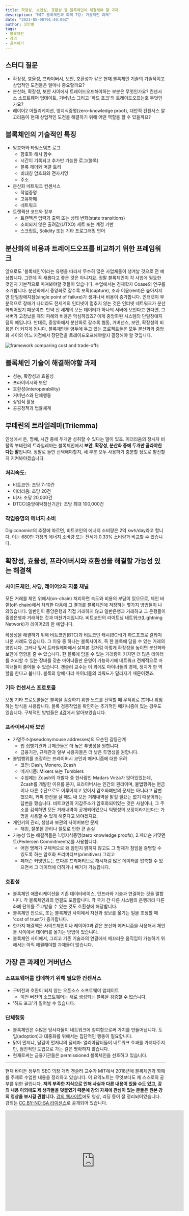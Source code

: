 ```yaml
---
title: 확장성, 보안성, 호환성 등 블록체인이 해결해야 할 과제
description: "MIT 블록체인과 화폐 7강: 기술적인 과제"
date: "2021-05-08T01:40:00Z"
author: 코인별
tags: 
- 블록체인
- 강의
- 공부하기
---
```


## 스터디 질문
- 확장성, 효율성, 프라이버시, 보안, 호환성과 같은 현재 블록체인 기술의 기술적이고 상업적인 도전들은 얼마나 중요할까요?
- 분산화, 확장성, 보안 사이에서 트레이드오프해야하는 부분은 무엇인가요? 컨센서스 소프트웨어 업데이트, 거버넌스 그리고 '하드 포크'의 트레이드오프는호 무엇인가요?
- 레이어2 어플리케이션, 영지식증명(zero-knowledge proof), 대안적 컨센서스 알고리듬이 현재 상업적인 도전을 해결하기 위해 어떤 역할을 할 수 있을까요?

## 블록체인의 기술적인 특징
- 암호화와 타임스탬프 로그
  - 함호화 해시 함수
  - 시간이 기록되고 추가만 가능한 로그(블록)
  - 블록 헤더와 머클 트리
  - 비대칭 암호화와 전자서명
  - 주소
- 분산화 네트워크 컨센서스
  - 작업증명
  - 고유화폐
  - 네트워크
- 트랜젝션 코드와 장부
  - 트랜젝션 입력과 출력 또는 상태 변화(state transitions)
  - 소비되지 않은 출려값(UTXO) 세트 또는 계정 기반
  - 스크립트, Solidity 또는 기타 프로그래밍 언어

## 분산화의 비용과 트레이드오프를 비교하기 위한 프레임워크
앞으로도 '블록체인'이라는 유행을 따라서 무수히 많은 사업체들이 생겨날 것으로 전 예상합니다. 그런데 꼭 새롭다고 좋은 것은 아니지요. 정말 블록체인이 각 사업에 필요한 것인지 기본적으로 따져봐야할 것들이 있습니다. 수업에서는 경제학자 Coase의 연구를 소개합니다. 분산화에서 중앙화로 갈수록 포획(capture), 초과 이윤(rent)은 높아지지만 단일장애지점(single point of failure)가 생겨나서 비용이 증가합니다. 인터넷이 부분적으로 장애가 나더라도 전세계의 인터넷이 멈추지 않는 것은 인터넷 네트워크가 분산화되어있기 때문이죠. 만약 전 세계의 모든 데이터가 하나의 서버에 모인다고 한다면, 그 서버가 고장났을 때의 피해와 비용은 막심하겠죠? 이게 중앙화된 시스템의 단일장애지점의 예입니다. 반대로, 중앙화에서 분산화로 갈수록 협동, 거버넌스, 보안, 확장성의 비용은 더 커지게 됩니다. 블록체인을 염두에 두고 있는 프로젝트들은 모두 분산화와 중앙화 사이의 어느 지점에서 장단점을 트레이드오프해야할지 결정해야 할 것입니다.

![framework comparing cost and trade-offs](framework.png "CC BY-NC-SA. 출처: https://ocw.mit.edu/15-S12F18")

## 블록체인 기술이 해결해야할 과제
- 성능, 확장성과 효율성
- 프라이버시와 보안
- 호환성(interoperability)
- 거버넌스와 단체행동
- 상업적 활용
- 공공정책과 법률체계

## 부테린의 트라일레마(Trilemma)
인생에서 돈, 명예, 시간 중에 두개만 성취할 수 있다는 말이 있죠. 이더리움의 창시자 비탈릭 부테린의 트라일레마는 블록체인에서 **보안, 확장성, 분산화 중에 두개만 골라야한다는 말**입니다. 정말로 둘만 선택해야할지, 세 부분 모두 사용하기 충분할 정도로 발전할지 지켜봐야겠습니다. 

### 처리속도:
- 비트코인: 초당 7-10건
- 이더리움: 초당 20건
- 비자: 초당 20,000건
- DTCC(중앙예탁청산기관): 초당 최대 100,000건

### 작업증명의 에너지 소비
Digiconomist의 추정에 따르면, 비트코인의 에너지 소비량은 2억 kwh/day라고 합니다. 이는 680만 가정의 에너지 소비량 또는 전세계 0.33% 소비량과 비교할 수 있습니다.

## 확장성, 효율성, 프라이버시와 호환성을 해결할 가능성 있는 해결책

### 사이드체인, 샤딩, 레이어2와 지불 채널
모든 거래를 체인 위에서(on-chain) 처리하면 속도와 비용의 부담이 있으므로, 체인 바깥(off-chain)에서 처리한 다음에 그 결과를 블록체인에 저장하는 몇가지 방법들이 나와있습니다. 일반인이 중앙은행과 직접 거래하지 않고 일반은행과 거래하고 그 은행들이 중앙은행과 거래하는 것과 마찬가지입니다. 비트코인의 라이트닝 네트워크(Lightning Network)가 레이어2의 한 예입니다. 

확장성을 해결하기 위해 비트코인(BTC)과 비트코인 캐시(BCH)가 하드포크로 갈라져나온 사례도 있습니다. 그 이유 중 하나는 블록사이즈, 즉 한 블록에 담을 수 있는 거래의 양입니다. 그러나 앞서 트라일레마에서 살펴본 것처럼 이렇게 확장성을 높이면 분산화와 보안에 영향을 줄 수 있습니다. 한 블록에 담을 수 있는 거래량이 커지면 더 많은 데이터를 처리할 수 있는 장비를 갖춘 마이너들만 운영이 가능하기에 네트워크 전체적으로 마이너들이 줄어들 수 있습니다. 겐슬러 교수는 이 외에도 마이너들의 경제, 정치가 한 역할을 한다고 봅니다. 블록의 양에 따라 마이너들의 리워드가 달라지기 때문이겠죠.

### 기타 컨센서스 프로토콜
보통 기타 프로토콜들은 블록을 검증하기 위한 노드를 선택할 때 무작위로 뽑거나 위임하는 방식을 사용합니다. 블록 검증작업을 확인하는 추가적인 메카니즘이 있는 경우도 있습니다. 구체적인 방법들은 [4강](mit-blockchain-course-4)에서 알아보았습니다.

### 프라이버시와 보안
- 가명주소(pseudonymouse addresses)의 모순된 갈등관계
  - 법 집행기관과 규제관들은 더 높은 투명성을 원합니다.
  - 금융기관, 규제관과 일부 사용자들은 더 낮은 투명성을 원합니다.
- 불법행위를 조장하는 프라이버시 코인과 메커니즘에 대한 우려
  - 코인: Dash, Monero, Zcash
  - 메커니즘: Mixers 또는 Tumblers
  - 수업에는 Zcash의 개발자 중 한사람인 Madars Virza가 앉아있었는데, Zcash를 개발한 이유를 묻자, 프라이버시는 인간의 권리이며, 불법행위는 현금이나 다른 수단으로도 이루어지고 있어서 암호화폐만의 문제는 아니라고 답변했으며, 커피 한잔을 살 때도 내 모든 거래내역을 밝힐 필요는 없기 때문이라는 답변을 했습니다. 비트코인의 지갑주소가 암호화되어있는 것은 사실이나, 그 주소를 검색하면 모든 거래내역이 공개되어있으니 익명성의 보장이라기보다는 가명을 사용할 수 있게 해준다고 봐야겠지요.
- 개인키의 관리, 생성과 보관의 사이버보안 문제
  - 해킹, 잘못된 관리나 절도로 인한 큰 손실
- 가능성 있는 해결책들은 1.영지식증명(zero knowledge proofs), 2.페더슨 커밋먼트(Pedersen Commitments)를 사용합니다.
  - 어떤 명제가 구체적으로 왜 참인지 밝히지 않고도 그 명제가 참임을 증명할 수 있도록 하는 암호화 프리머티브(primitives) 그리고
  - 페더슨 커밋먼트는 또다른 프리머티브로 해시처럼 많은 데이터를 압축할 수 있으면서 그 데이터에 더하거나 빼기가 가능합니다. 

### 호환성
- 블록체인 애플리케이션을 기존 데이터베이스, 인프라와 기술과 연결하는 것을 말합니다. 각 블록체인과의 연결도 포함합니다. 각 국가 간 다른 시스템의 은행끼리 다른 화폐 단위를 주고받을 수 있는 것도 호환성에 해당합니다. 
- 블록체인 안으로, 또는 블록체인 사이에서 자산과 정보를 옮기는 일을 조정할 때 'cost of trust'가 증가합니다.
- 한가지 해결책은 사이드체인이나 레이어0과 같은 분산화 메커니즘을 사용해서 체인들 사이에서 데이터를 옮기는 방법이 있습니다.
- 블록체인 사이에서, 그리고 기존 기술과의 연결에서 매끄러운 움직임이 가능하기 위해서는 아직 해결해야할 과제들이 많습니다.

## 가장 큰 과제인 거버넌스

### 소프트웨어를 업데하기 위해 필요한 컨센서스
- 구버전과 호환이 되지 않는 오픈소스 소프트웨어 업데이트
  - 이전 버전의 소프트웨어는 새로 생성되는 블록을 검증할 수 없습니다.
- '하드 포크'가 일어날 수 있습니다.

### 단체행동
- 블록체인은 수많은 당사자들이 네트워크에 참여함으로써 가치를 만들어냅니다. 도입(adoption)과 대중화를 위해서는 집단적인 행동이 필요합니다.
- 닭이 먼저냐, 달걀이 먼저냐의 딜레마: 얼리아답터들이 네트워크 효과를 가져다주지만, 점진적인 도입으로 가는 길은 명확하지 않습니다.
- 현재로써는 금융기관들은 permissioned 블록체인을 선호하고 있습니다.

---
현재 바이든 정부의 SEC 의장 개리 겐슬러 교수가 MIT에서 2018년에 블록체인과 화폐를 주제로 수업한 내용을 정리하고 있습니다. 이 요약노트는 무엇보다도 제 스스로의 공부를 위한 글입니다. **저의 부족한 지식으로 인해 사실과 다른 내용이 있을 수도 있고, 강의 내용 이외에도 제 생각들을 덧붙였기 때문에 강의 자체에 관심이 있는 분들은 원본 강의 영상을 보시길 권합니다.** [강의 웹사이트](https://ocw.mit.edu/courses/sloan-school-of-management/15-s12-blockchain-and-money-fall-2018/video-lectures/)에도 영상, 리딩 등이 잘 정리되어있습니다. 강의는 [CC BY-NC-SA 라이센스](https://creativecommons.org/licenses/by-nc-sa/4.0/)로 공개되어 있습니다.

<iframe width="560" height="315" src="https://www.youtube.com/embed/GLVrOlHLJ1U" title="YouTube video player" frameborder="0" allow="accelerometer; autoplay; clipboard-write; encrypted-media; gyroscope; picture-in-picture" allowfullscreen></iframe>